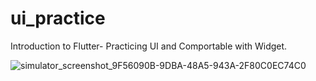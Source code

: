 # ui_practice

Introduction to Flutter- Practicing UI and Comportable with Widget.

![simulator_screenshot_9F56090B-9DBA-48A5-943A-2F80C0EC74C0](https://user-images.githubusercontent.com/84823612/204092640-80e0bd80-a769-42cf-aca2-0dec93b9e2c2.png)
